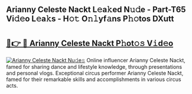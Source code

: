 ## Arianny Celeste Nackt L𝚎a𝚔ed N𝚞𝚍e - Part-T65 Vi𝚍𝚎o L𝚎a𝚔s - H𝚘𝚝 O𝚗𝚕yf𝚊ns P𝚑𝚘tos DXutt

# <h2><a href="http://kf8mvz.oniu.top/?m=Arianny+Celeste+Nackt">🔗👉 🔴 Arianny Celeste Nackt P𝚑ot𝚘𝚜 V𝚒d𝚎o</a></h2>

[![Arianny Celeste Nackt Nu𝚍e𝚜](https://i.imgur.com/0qMVB7G.gif)](http://kf8mvz.oniu.top/?m=Arianny+Celeste+Nackt)
Online influencer Arianny Celeste Nackt, famed for sharing dance and lifestyle knowledge, through presentations and personal vlogs. Exceptional circus performer Arianny Celeste Nackt, famed for their remarkable skills and accomplishments in various circus acts.  
